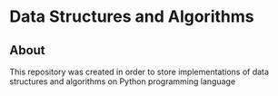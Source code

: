# Data Structures and Algorithms

## About
This repository was created in order to store implementations of data structures and algorithms on Python programming language